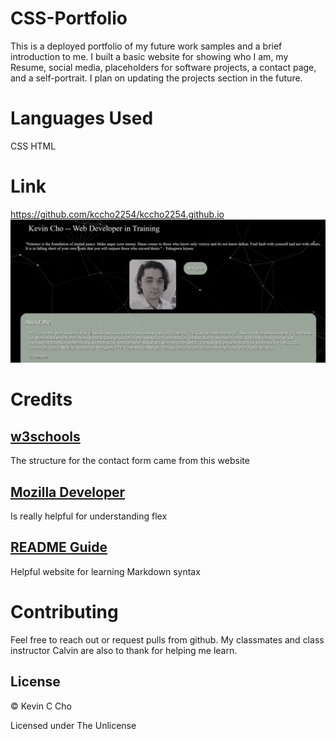 # CSS-Portfolio
This is a deployed portfolio of my future work samples and a brief introduction to me. I built a basic website for showing who I am, my Resume, social media, placeholders for software projects, a contact page, and a self-portrait. I plan on updating the projects section in the future.

# Languages Used
CSS
HTML

# Link
https://github.com/kccho2254/kccho2254.github.io
![screenshot](./Assets/images/screenshot.png)

# Credits

## [w3schools](https://www.w3schools.com/html/html_forms.asp)

The structure for the contact form came from this website

## [Mozilla Developer](https://developer.mozilla.org/en-US/)

Is really helpful for understanding flex

## [README Guide](https://github.com/adam-p/markdown-here/wiki/Markdown-Cheatsheet#lines)

Helpful website for learning Markdown syntax


# Contributing
Feel free to reach out or request pulls from github. My classmates and class instructor Calvin are also to thank for helping me learn.

## License
© Kevin C Cho

Licensed under The Unlicense